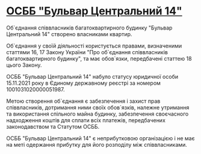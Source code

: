 
<h1>
 <a href="https://dmitriy-1986.github.io/central-14">
    ОСББ "Бульвар Центральний 14"
 </a>
</h1>

<p>
   Об`єднання співвласників багатоквартирного будинку "Бульвар Центральний 14" створено власниками квартир.
</p>
<p>
 Об`єднання у своїй діяльності користується правами, визначеними статтями 16, 17 Закону України "Про об`єднання співвласників багатоквартирного будинку", та має обов`язки, передбачені статтею 18 цього Закону.
</p>
<p>
   ОСББ "Бульвар Центральний 14" набуло статусу юридичної особи 15.11.2021 року в Єдиному державному реєстрі за номером 1001031020000051987.
</p>
<p>
  Метою створення об`єднання є забезпечення і захист прав співвласників, дотримання ними своїх обов`язків, належне утримання та використання спільного майна будинку, забезпечення своєчасного надходження коштів для сплати всіх платежів, передбачених законодавством та Статутом ОСББ.
</p>
<p>
  ОСББ "Бульвар Центральний 14" є неприбутковою організацією і не має на меті одержання прибутку для його розподілу між співвласниками.
</p>
